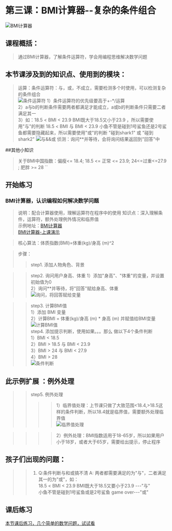 # 第三课：BMI计算器--复杂的条件组合
![BMI计算器](https://raw.githubusercontent.com/jellier/teachkidscratch/master/thumb/BMI.jpg)
## 课程概括： 
> 通过BMI计算器，了解条件运算符，学会用编程思维解决数学问题

## 本节课涉及到的知识点、使用到的模块：
> 运算：条件运算符：与，或，不成立，需要检测多个时使用，可以检测复杂的条件组合  
![条件运算符](https://raw.githubusercontent.com/jellier/teachkidscratch/master/thumb/BMI_term.jpg)
        1）条件运算符的优先级要高于+-*/运算   
        2）a与b的判断条件需要两者都满足才能成立，a或b的判断条件只需要二者满足其一    
        3）如：18.5 < BMI < 23.9 BMI既大于18.5又小于23.9 ，所以需要使用"与"的判断 18.5 < BMI 与 BMI < 23.9
              小鱼不管是碰到1号鲨鱼还是2号鲨鱼都需要隐藏起来，所以需要使用"或"的判断 "碰到shark1" 或 "碰到shark2"
![与&&或](https://raw.githubusercontent.com/jellier/teachkidscratch/master/thumb/BMI_andor.jpg)
> 侦测：询问**并等待，会将询问结果返回到"回答"中

##其他小知识
> 关于BMI中国指数：偏瘦<= 18.4; 18.5 <= 正常 <= 23.9; 24<=过重<=27.9 ; 肥胖 >= 28 
``
## 开始练习    
### BMI计算器，认识编程如何解决数学问题
> 说明：配合计算器使用，理解运算符在程序中的使用
> 知识点：深入理解条件，运算符，额外处理例外情况和临界值  
> 示例地址：[BMI计算器](https://scratch.mit.edu/projects/321460387/editor "BMI计算器")     
           [BMI计算器-上课演示](https://scratch.mit.edu/projects/324124989/editor "BMI计算器") 

> 核心算法：体质指数(BMI)=体重(kg)/身高 (m)^2

> 步骤：
>> step1. 添加人物角色、背景  
 
>> step2. 询问用户身高、体重 
            1）添加"身高"、"体重"的变量，并设置初始值为0    
            2）询问**并等待，将"回答"赋给身高、体重   
![询问，将回答赋给变量](https://raw.githubusercontent.com/jellier/teachkidscratch/master/thumb/BMI_ask.jpg)     
         
>> step3. 计算BMI值   
            1）添加 BMI 变量   
            2）计算BMI = 体重(kg)/身高 (m) * 身高 (m)  并赋值给BMI变量    
![计算BMI值](https://raw.githubusercontent.com/jellier/teachkidscratch/master/thumb/BMI_count.jpg)            
>> step4. 添加提示判断，使用如果。。。那么 做以下4个条件判断  
            1）BMI < 18.5   
            2）BMI > 18.5 与 BMI < 23.9   
            3）BMI > 24 与 BMI < 27.9   
            4）BMI > 28   
![条件判断](https://raw.githubusercontent.com/jellier/teachkidscratch/master/thumb/BMI_condition1.jpg)


## 此示例扩展 ：例外处理
>> step5. 例外处理
>>>> 1）临界值处理：上节课只做了大致范围<18.4,>18.5这样的条件判断，所以18.4就是临界值，需要额外处理临界值     
![临界值处理](https://raw.githubusercontent.com/jellier/teachkidscratch/master/thumb/BMI_condition2.jpg)     

>>>> 2）例外处理：BMI指数适用于18-65岁，所以如果用户小于18岁，或者大于65岁，需要给出提示，停止程序   
  
## 孩子们出现的问题： 
>>1. Q:条件判断与和或搞不清
     A: 两者都需要满足的为"与"，二者满足其一的为"或"，如：  
     18.5 < BMI < 23.9 BMI既大于18.5又要小于23.9 ---"与"   
     小鱼不管是碰到1号鲨鱼或是2号鲨鱼 game over---"或"   
     
## 课后练习
[本节课后练习，几个简单的数学问题，试试看](exercise2.md)



